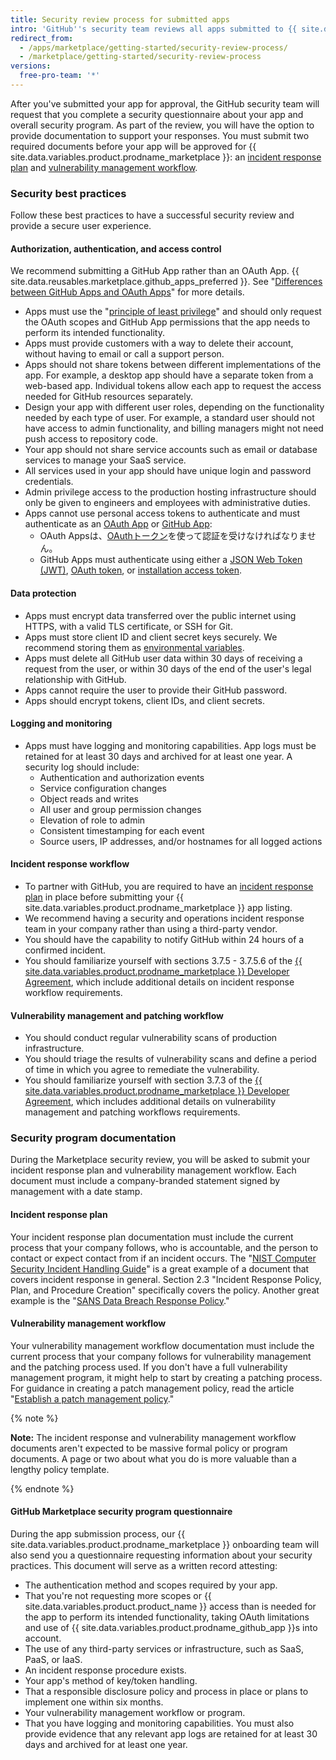 ```yaml
---
title: Security review process for submitted apps
intro: 'GitHub''s security team reviews all apps submitted to {{ site.data.variables.product.prodname_marketplace }} to ensure that they meet security requirements. Follow these best practices to be prepared for the review process.'
redirect_from:
  - /apps/marketplace/getting-started/security-review-process/
  - /marketplace/getting-started/security-review-process
versions:
  free-pro-team: '*'
---
```




After you've submitted your app for approval, the GitHub security team will request that you complete a security questionnaire about your app and overall security program. As part of the review, you will have the option to provide documentation to support your responses. You must submit two required documents before your app will be approved for {{ site.data.variables.product.prodname_marketplace }}: an [incident response plan](#incident-response-plan) and [vulnerability management workflow](#vulnerability-management-workflow).


### Security best practices

Follow these best practices to have a successful security review and provide a secure user experience.

#### Authorization, authentication, and access control

We recommend submitting a GitHub App rather than an OAuth App. {{ site.data.reusables.marketplace.github_apps_preferred }}. See "[Differences between GitHub Apps and OAuth Apps](/apps/differences-between-apps/)" for more details.
- Apps must use the "[principle of least privilege](https://en.wikipedia.org/wiki/Principle_of_least_privilege)" and should only request the OAuth scopes and GitHub App permissions that the app needs to perform its intended functionality.
- Apps must provide customers with a way to delete their account, without having to email or call a support person.
- Apps should not share tokens between different implementations of the app. For example, a desktop app should have a separate token from a web-based app. Individual tokens allow each app to request the access needed for GitHub resources separately.
- Design your app with different user roles, depending on the functionality needed by each type of user. For example, a standard user should not have access to admin functionality, and billing managers might not need push access to repository code.
- Your app should not share service accounts such as email or database services to manage your SaaS service.
- All services used in your app should have unique login and password credentials.
- Admin privilege access to the production hosting infrastructure should only be given to engineers and employees with administrative duties.
- Apps cannot use personal access tokens to authenticate and must authenticate as an [OAuth App](/apps/about-apps/#about-oauth-apps) or [GitHub App](/apps/about-apps/#about-github-apps):
  - OAuth Appsは、[OAuthトークン](/apps/building-oauth-apps/authorizing-oauth-apps/)を使って認証を受けなければなりません。
  - GitHub Apps must authenticate using either a [JSON Web Token (JWT)](/apps/building-github-apps/authenticating-with-github-apps/#authenticating-as-a-github-app), [OAuth token](/apps/building-github-apps/identifying-and-authorizing-users-for-github-apps/), or [installation access token](/apps/building-github-apps/authenticating-with-github-apps/#authenticating-as-an-installation).

#### Data protection

- Apps must encrypt data transferred over the public internet using HTTPS, with a valid TLS certificate, or SSH for Git.
- Apps must store client ID and client secret keys securely. We recommend storing them as [environmental variables](http://en.wikipedia.org/wiki/Environment_variable#Getting_and_setting_environment_variables).
- Apps must delete all GitHub user data within 30 days of receiving a request from the user, or within 30 days of the end of the user's legal relationship with GitHub.
- Apps cannot require the user to provide their GitHub password.
- Apps should encrypt tokens, client IDs, and client secrets.

#### Logging and monitoring

- Apps must have logging and monitoring capabilities. App logs must be retained for at least 30 days and archived for at least one year. A security log should include:
  - Authentication and authorization events
  - Service configuration changes
  - Object reads and writes
  - All user and group permission changes
  - Elevation of role to admin
  - Consistent timestamping for each event
  - Source users, IP addresses, and/or hostnames for all logged actions

#### Incident response workflow

- To partner with GitHub, you are required to have an [incident response plan](#incident-response-plan) in place before submitting your {{ site.data.variables.product.prodname_marketplace }} app listing.
- We recommend having a security and operations incident response team in your company rather than using a third-party vendor.
- You should have the capability to notify GitHub within 24 hours of a confirmed incident.
- You should familiarize yourself with sections 3.7.5 - 3.7.5.6 of the [{{ site.data.variables.product.prodname_marketplace }} Developer Agreement](/github/site-policy/github-marketplace-developer-agreement#3-restrictions-and-responsibilities), which include additional details on incident response workflow requirements.

#### Vulnerability management and patching workflow

- You should conduct regular vulnerability scans of production infrastructure.
- You should triage the results of vulnerability scans and define a period of time in which you agree to remediate the vulnerability.
- You should familiarize yourself with section 3.7.3 of the [{{ site.data.variables.product.prodname_marketplace }} Developer Agreement](/github/site-policy/github-marketplace-developer-agreement#3-restrictions-and-responsibilities), which includes additional details on vulnerability management and patching workflows requirements.

### Security program documentation

During the Marketplace security review, you will be asked to submit your incident response plan and vulnerability management workflow. Each document must include a company-branded statement signed by management with a date stamp.

#### Incident response plan
Your incident response plan documentation must include the current process that your company follows, who is accountable, and the person to contact or expect contact from if an incident occurs. The "[NIST Computer Security Incident Handling Guide](http://nvlpubs.nist.gov/nistpubs/SpecialPublications/NIST.SP.800-61r2.pdf)" is a great example of a document that covers incident response in general. Section 2.3 "Incident Response Policy, Plan, and Procedure Creation" specifically covers the policy. Another great example is the "[SANS Data Breach Response Policy](https://www.sans.org/security-resources/policies/general/pdf/data-breach-response)."

#### Vulnerability management workflow
Your vulnerability management workflow documentation must include the current process that your company follows for vulnerability management and the patching process used. If you don't have a full vulnerability management program, it might help to start by creating a patching process. For guidance in creating a patch management policy, read the article "[Establish a patch management policy](https://www.techrepublic.com/blog/it-security/establish-a-patch-management-policy-87756/)."

{% note %}

**Note:** The incident response and vulnerability management workflow documents aren't expected to be massive formal policy or program documents. A page or two about what you do is more valuable than a lengthy policy template.

{% endnote %}

#### GitHub Marketplace security program questionnaire

During the app submission process, our {{ site.data.variables.product.prodname_marketplace }} onboarding team will also send you a questionnaire requesting information about your security practices. This document will serve as a written record attesting:

- The authentication method and scopes required by your app.
- That you're not requesting more scopes or {{ site.data.variables.product.product_name }} access than is needed for the app to perform its intended functionality, taking OAuth limitations and use of {{ site.data.variables.product.prodname_github_app }}s into account.
- The use of any third-party services or infrastructure, such as SaaS, PaaS, or IaaS.
- An incident response procedure exists.
- Your app's method of key/token handling.
- That a responsible disclosure policy and process in place or plans to implement one within six months.
- Your vulnerability management workflow or program.
- That you have logging and monitoring capabilities. You must also provide evidence that any relevant app logs are retained for at least 30 days and archived for at least one year.
